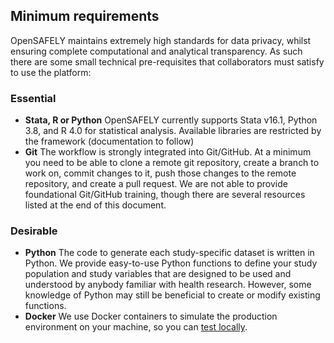 ## Minimum requirements
OpenSAFELY maintains extremely high standards for data privacy, whilst ensuring complete computational and analytical transparency.
As such there are some small technical pre-requisites that collaborators must satisfy to use the platform:

### Essential
* **Stata, R or Python**
OpenSAFELY currently supports Stata v16.1, Python 3.8, and R 4.0 for statistical analysis. Available libraries are restricted by the framework (documentation to follow)
* **Git**
The workflow is strongly integrated into Git/GitHub.
At a minimum you need to be able to <!--(clone, branch, commit, push, pull)--> clone a remote git repository, create a branch to work on, commit changes to it, push those changes to the remote repository, and create a pull request.
We are not able to provide foundational Git/GitHub training, though there are several resources listed at the end of this document.
<!--We provide a simple tutorial for navigating the OpenSAFELY workflow.-->

### Desirable
* **Python**
The code to generate each study-specific dataset is written in Python.
We provide easy-to-use Python functions to define your study population and study variables that are designed to be used and understood by anybody familiar with health research.
However, some knowledge of Python may still be beneficial to create or modify existing functions.
* **Docker**
We use Docker containers to simulate the production environment on your machine, so you can [test locally](project_pipelines.md).

